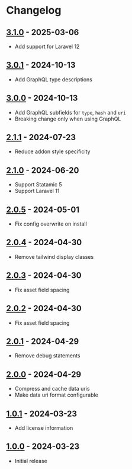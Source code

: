 # Changelog

## [3.1.0] - 2025-03-06

- Add support for Laravel 12

## [3.0.1] - 2024-10-13

- Add GraphQL type descriptions

## [3.0.0] - 2024-10-13

- Add GraphQL subfields for `type`, `hash` and `uri`
- Breaking change only when using GraphQL

## [2.1.1] - 2024-07-23

- Reduce addon style specificity

## [2.1.0] - 2024-06-20

- Support Statamic 5
- Support Laravel 11

## [2.0.5] - 2024-05-01

- Fix config overwrite on install

## [2.0.4] - 2024-04-30

- Remove tailwind display classes

## [2.0.3] - 2024-04-30

- Fix asset field spacing

## [2.0.2] - 2024-04-30

- Fix asset field spacing

## [2.0.1] - 2024-04-29

- Remove debug statements

## [2.0.0] - 2024-04-29

- Compress and cache data uris
- Make data uri format configurable

## [1.0.1] - 2024-03-23

- Add license information

## [1.0.0] - 2024-03-23

- Initial release

[3.1.0]: https://github.com/daun/statamic-placeholders/releases/tag/3.1.0
[3.0.1]: https://github.com/daun/statamic-placeholders/releases/tag/3.0.1
[3.0.0]: https://github.com/daun/statamic-placeholders/releases/tag/3.0.0
[2.1.1]: https://github.com/daun/statamic-placeholders/releases/tag/2.1.1
[2.1.0]: https://github.com/daun/statamic-placeholders/releases/tag/2.1.0
[2.0.5]: https://github.com/daun/statamic-placeholders/releases/tag/2.0.5
[2.0.4]: https://github.com/daun/statamic-placeholders/releases/tag/2.0.4
[2.0.3]: https://github.com/daun/statamic-placeholders/releases/tag/2.0.3
[2.0.2]: https://github.com/daun/statamic-placeholders/releases/tag/2.0.2
[2.0.1]: https://github.com/daun/statamic-placeholders/releases/tag/2.0.1
[2.0.0]: https://github.com/daun/statamic-placeholders/releases/tag/2.0.0
[1.0.1]: https://github.com/daun/statamic-placeholders/releases/tag/1.0.1
[1.0.0]: https://github.com/daun/statamic-placeholders/releases/tag/1.0.0

